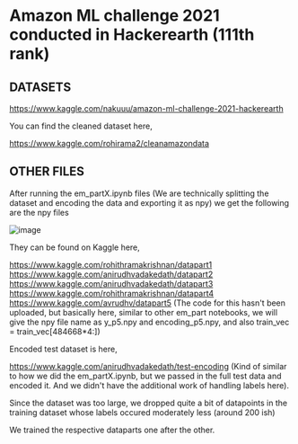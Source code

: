 # Amazon ML challenge 2021 conducted in Hackerearth (111th rank)

## DATASETS

https://www.kaggle.com/nakuuu/amazon-ml-challenge-2021-hackerearth

You can find the cleaned dataset here,

https://www.kaggle.com/rohirama2/cleanamazondata

## OTHER FILES
After running the em_partX.ipynb files (We are technically splitting the dataset and encoding the data and exporting it as npy) we get the following are the npy files

![image](https://user-images.githubusercontent.com/59824729/130634704-d416a767-6194-4ab2-a05e-040de338fb62.png)

They can be found on Kaggle here,

https://www.kaggle.com/rohithramakrishnan/datapart1
https://www.kaggle.com/anirudhvadakedath/datapart2
https://www.kaggle.com/anirudhvadakedath/datapart3
https://www.kaggle.com/rohithramakrishnan/datapart4
https://www.kaggle.com/avrudhv/datapart5 (The code for this hasn't been uploaded, but basically here, similar to other em_part notebooks, we will give the npy file name as 
y_p5.npy and encoding_p5.npy, and also train_vec = train_vec[484668*4:])

Encoded test dataset is here,

https://www.kaggle.com/anirudhvadakedath/test-encoding (Kind of similar to how we did the em_partX.ipynb, but we passed in the full test data and encoded it. And we didn't have the additional work of handling labels here). 

Since the dataset was too large, we dropped quite a bit of datapoints in the training dataset whose labels occured moderately less (around 200 ish)

We trained the respective dataparts one after the other. 
